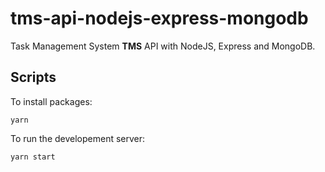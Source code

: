 # tms-api-nodejs-express-mongodb

Task Management System **TMS** API with NodeJS, Express and MongoDB.

## Scripts

To install packages:

```shell
yarn
```

To run the developement server:

```shell
yarn start
```
